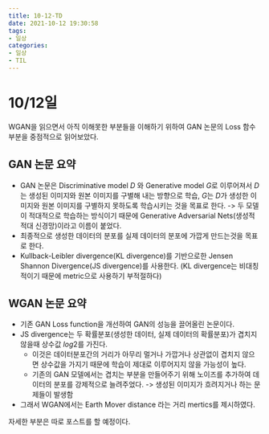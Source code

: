```yaml
---
title: 10-12-TD
date: 2021-10-12 19:30:58
tags:
- 일상
categories:
- 일상
- TIL
---
```

# 10/12일
WGAN을 읽으면서 아직 이해못한 부분들을 이해하기 위하여 GAN 논문의 Loss 함수부분을 중점적으로 읽어보았다.

## GAN 논문 요약
* GAN 논문은 Discriminative model $D$ 와 Generative model $G$로 이루어져서 $D$는 생성된 이미지와 원본 이미지를 구별해 내는 방향으로 학습, $G$는 $D$가 생성한 이미지와 원본 이미지를 구별하지 못하도록 학습시키는 것을 목표로 한다. -> 두 모델이 적대적으로 학습하는 방식이기 때문에 Generative Adversarial Nets(생성적 적대 신경망)이라고 이름이 붙었다.
* 최종적으로 생성한 데이터의 분포를 실제 데이터의 분포에 가깝게 만드는것을 목표로 한다.
* Kullback-Leibler divergence(KL divergence)를 기반으로한 Jensen Shannon Divergence(JS divergence)를 사용한다. (KL divergence는 비대칭적이기 때문에 metric으로 사용하기 부적절하다)

## WGAN 논문 요약
* 기존 GAN Loss function을 개선하여 GAN의 성능을 끌어올린 논문이다.
* JS divergence는 두 확률분포(생성한 데이터, 실제 데이터의 확률분포)가 겹치지 않을때 상수값 $log2$를 가진다.
  * 이것은 데이터분포간의 거리가 아무리 멀거나 가깝거나 상관없이 겹치지 않으면 상수값을 가지기 때문에 학습이 제대로 이루어지지 않을 가능성이 높다.
  * 기존의 GAN 모델에서는 겹치는 부분을 만들어주기 위해 노이즈를 추가하여 데이터의 분포를 강제적으로 늘려주었다. -> 생성된 이미지가 흐려지거나 하는 문제들이 발생함
* 그래서 WGAN에서는 Earth Mover distance 라는 거리 mertics를 제시하였다.

자세한 부분은 따로 포스트를 할 예정이다.